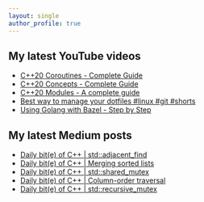 ```yaml
---
layout: single
author_profile: true
---
```


## My latest YouTube videos

<!--START_SECTION:youtube-->
* [C++20 Coroutines - Complete Guide](https://www.youtube.com/watch?v=w-dmOHhBX9o)
* [C++20 Concepts  - Complete Guide](https://www.youtube.com/watch?v=1So7onMFxJM)
* [C++20 Modules - A complete guide](https://www.youtube.com/watch?v=WRCwciJ5MTE)
* [Best way to manage your dotfiles #linux #git #shorts](https://www.youtube.com/watch?v=LHrB4TcU1JM)
* [Using Golang with Bazel - Step by Step](https://www.youtube.com/watch?v=mXLrk0ipwz4)
<!--END_SECTION:youtube-->

## My latest Medium posts

<!--START_SECTION:medium-->
* [Daily bit(e) of C++ | std::adjacent_find](https://medium.com/@simontoth/daily-bit-e-of-c-std-adjacent-find-dad92bf63713?source=rss-1e1de1006a93------2)
* [Daily bit(e) of C++ | Merging sorted lists](https://medium.com/@simontoth/daily-bit-e-of-c-merging-sorted-lists-f84d973aaa0b?source=rss-1e1de1006a93------2)
* [Daily bit(e) of C++ | std::shared_mutex](https://medium.com/@simontoth/daily-bit-e-of-c-std-shared-mutex-ebe7477a7589?source=rss-1e1de1006a93------2)
* [Daily bit(e) of C++ | Column-order traversal](https://medium.com/@simontoth/daily-bit-e-of-c-column-order-traversal-8e670fac7137?source=rss-1e1de1006a93------2)
* [Daily bit(e) of C++ | std::recursive_mutex](https://medium.com/@simontoth/daily-bit-e-of-c-std-recursive-mutex-dd9b84f38f8d?source=rss-1e1de1006a93------2)
<!--END_SECTION:medium-->
